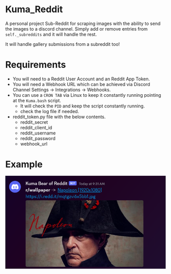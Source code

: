 # Kuma_Reddit
A personal project Sub-Reddit for scraping images with the ability to send the images to a discord channel. Simply add or remove entries from `self._subreddits` and it will handle the rest. 

It will handle gallery submissions from a subreddit too!

# Requirements
- You will need to a Reddit User Account and an Reddit App Token.
- You will need a Webhook URL which can be achieved via Discord Channel Settings -> Integrations -> Webhooks.
- You can use a `CRON TAB` via Linux to keep it constantly running pointing at the `Kuma.bash` script.
    - It will check the `PID` and keep the script constantly running.
    - check the log file if needed.
- reddit_token.py file with the below contents.
    - reddit_secret
    - reddit_client_id
    - reddit_username
    - reddit_password
    - webhook_url

# Example
**![Example](/resources/kuma_reddit_example.png)**